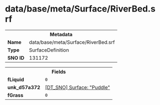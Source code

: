 <h1>data/base/meta/Surface/RiverBed.srf</h1><table><tr><th colspan="100%">Metadata</th></tr><tr><td><b>Name</b></td><td>data/base/meta/Surface/RiverBed.srf</td></tr><tr><td><b>Type</b></td><td>SurfaceDefinition</td></tr><tr><td><b>SNO ID</b></td><td>131172</td></tr></table>

<table><tr><th colspan="100%">Fields</th></tr><tr><td><b>fLiquid</b></td><td><code>0</code></td></tr><tr><td><b>unk_d57a372</b></td><td><a href="Puddle.srf.md">[DT_SNO] Surface: "Puddle"</a></td></tr><tr><td><b>fGrass</b></td><td><code>0</code></td></tr></table>

